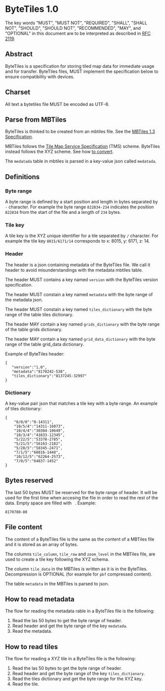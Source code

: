 # ByteTiles 1.0

The key words "MUST", "MUST NOT", "REQUIRED", "SHALL", "SHALL NOT",
"SHOULD", "SHOULD NOT", "RECOMMENDED", "MAY", and "OPTIONAL" in
this document are to be interpreted as described in [RFC 2119](https://www.ietf.org/rfc/rfc2119.txt).

## Abstract

ByteTiles is a specification for storing tiled map data for immediate usage and for transfer.
ByteTiles files, MUST implement the specification below to ensure compatibility with devices.

## Charset

All text a bytetiles file MUST be encoded as UTF-8.

## Parse from MBTiles 

ByteTiles is thinked to be created from an mbtiles file. See the [MBTiles 1.3 Specification](https://github.com/mapbox/mbtiles-spec/blob/master/1.3/spec.md).

MBTiles follows the [Tile Map Service Specification](https://wiki.osgeo.org/wiki/Tile_Map_Service_Specification) (TMS) scheme. ByteTiles instead
follows the XYZ scheme. See how [to convert](https://gist.github.com/tmcw/4954720).

The `medatada` table in mbtiles is parsed in a key-value json called `medatada`.

## Definitions

### Byte range

A byte range is defined by a start position and length in bytes separated by `-` character. 
For example the byte range `822834-234` indicates the position `822834` from the start of the file and a
length of `234` bytes.

### Tile key

A tile key is the XYZ unique identifier for a tile separated by `/` character. 
For example the tile key `8015/6171/14` corresponds to x: 8015, y: 6171, z: 14.

### Header

The header is a json containing metadata of the ByteTiles file. We call it header to avoid misunderstandings with the metadata mbtiles table.

The header MUST contains a key named `version` with the ByteTiles version specification.

The header MUST constain a key named `metadata` with the byte range of the metadata json.

The header MUST constain a key named `tiles_dictionary` with the byte range of the table tiles dictionary.

The header MAY contain a key named `grids_dictionary` with the byte range of the table grids dictionary.

The header MAY contain a key named `grid_data_dictionary` with the byte range of the table grid_data dictionary.

Example of ByteTiles header:

```
{
   "version":"1.0",
   "metadata":"8170242-538",
   "tiles_dictionary":"8137245-32997"
}
```

### Dictionary

A key-value pair json that matches a tile key with a byte range. An example of tiles dictionary:

```
{
    "0/0/0":"0-14311",
    "10/5/4":"14311-16073",
    "10/4/4":"30384-10649",
    "10/3/4":"41033-12345",
    "5/22/5":"53378-2785",
    "5/21/5":"56163-2182",
    "5/20/5":"58345-2471",
    "7/1/5":"60816-1448",
    "10/12/5":"62264-2573",
    "7/0/5":"64837-1452"
}

```

## Bytes reserved

The last 50 bytes MUST be reserved for the byte range of header. It will be used for the first time 
when accesing the file in order to read the rest of the data. Empty space are filled with ` `. Example:

```
8170780-80                                        
```

## File content

The content of a ByteTiles file is the same as the content of a MBTiles file and it is stored as an array of bytes.

The columns `tile_column`, `tile_row` and `zoom_level` in the MBTiles file, are used to create a tile key following the XYZ schema.

The column `tile_data` in the MBTiles is written as it is in the ByteTiles. Decompression is OPTIONAL (for example for `pbf` compressed content).

The table `metadata` in the MBTiles is parsed to json.

## How to read metadata

The flow for reading the metadata rable in a ByteTiles file is the following:

1. Read the las 50 bytes to get the byte range of header.
2. Read header and get the byte range of the key `medatada`.
3. Read the metadata.

## How to read tiles

The flow for reading a XYZ tile in a ByteTiles file is the following:

1. Read the las 50 bytes to get the byte range of header.
2. Read header and get the byte range of the key `tiles_dictionary`.
3. Read the tiles dictionary and get the byte range for the XYZ key. 
4. Read the tile.

